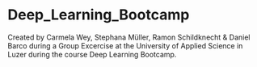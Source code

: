 # Deep_Learning_Bootcamp

Created by Carmela Wey, Stephana Müller, Ramon Schildknecht & Daniel Barco during a Group Excercise at the University of Applied Science in Luzer
during the course Deep Learning Bootcamp.
